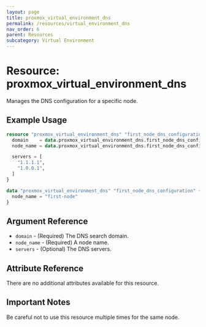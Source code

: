 ```yaml
---
layout: page
title: proxmox_virtual_environment_dns
permalink: /resources/virtual_environment_dns
nav_order: 6
parent: Resources
subcategory: Virtual Environment
---
```


# Resource: proxmox_virtual_environment_dns

Manages the DNS configuration for a specific node.

## Example Usage

```terraform
resource "proxmox_virtual_environment_dns" "first_node_dns_configuration" {
  domain    = data.proxmox_virtual_environment_dns.first_node_dns_configuration.domain
  node_name = data.proxmox_virtual_environment_dns.first_node_dns_configuration.node_name

  servers = [
    "1.1.1.1",
    "1.0.0.1",
  ]
}

data "proxmox_virtual_environment_dns" "first_node_dns_configuration" {
  node_name = "first-node"
}
```

## Argument Reference

- `domain` - (Required) The DNS search domain.
- `node_name` - (Required) A node name.
- `servers` - (Optional) The DNS servers.

## Attribute Reference

There are no additional attributes available for this resource.

## Important Notes

Be careful not to use this resource multiple times for the same node.
